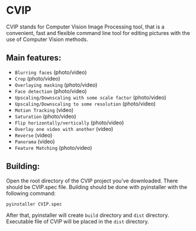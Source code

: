 # CVIP

CVIP stands for Computer Vision Image Processing tool, that is a convenient, fast and flexible command line tool for editing pictures with the use of Computer Vision methods.

Main features:
--------------
  - `Blurring faces` (photo/video)
  - `Crop` (photo/video)
  - `Overlaying masking` (photo/video)
  - `Face detection` (photo/video)
  - `Upscaling/Downscaling with some scale factor` (photo/video)
  - `Upscaling/Downscaling to some resolution` (photo/video)
  - `Motion Tracking` (video)
  - `Saturation` (photo/video)
  - `Flip horizontally/vertically` (photo/video)
  - `Overlay one video with another` (video)
  - `Reverse` (video)
  - `Panorama` (video)
  - `Feature Matching` (photo/video)

## Building:
Open the root directory of the CVIP project you've downloaded. There should be CVIP.spec file.
Building should be done with pyinstaller with the following command:

`pyinstaller CVIP.spec`

After that, pyinstaller will create `build` directory and `dist` directory.
Executable file of CVIP will be placed in the `dist` directory.

